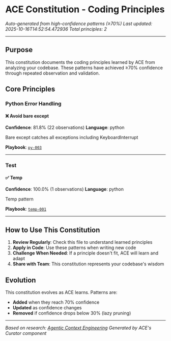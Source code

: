 # ACE Constitution - Coding Principles

*Auto-generated from high-confidence patterns (≥70%)*
*Last updated: 2025-10-16T14:52:54.472936*
*Total principles: 2*

---

## Purpose

This constitution documents the coding principles learned by ACE from analyzing your codebase. These patterns have achieved ≥70% confidence through repeated observation and validation.

## Core Principles

### Python Error Handling

#### ❌ Avoid bare except

**Confidence**: 81.8% (22 observations)
**Language**: python

Bare except catches all exceptions including KeyboardInterrupt

**Playbook**: [`py-003`](../playbooks/003-avoid-bare-except/spec.md)

---

### Test

#### ✅ Temp

**Confidence**: 100.0% (1 observations)
**Language**: python

Temp pattern

**Playbook**: [`temp-001`](../playbooks/001-temp/spec.md)

---

## How to Use This Constitution

1. **Review Regularly**: Check this file to understand learned principles
2. **Apply in Code**: Use these patterns when writing new code
3. **Challenge When Needed**: If a principle doesn't fit, ACE will learn and adapt
4. **Share with Team**: This constitution represents your codebase's wisdom

## Evolution

This constitution evolves as ACE learns. Patterns are:
- **Added** when they reach 70% confidence
- **Updated** as confidence changes
- **Removed** if confidence drops below 30% (lazy pruning)

---

*Based on research: [Agentic Context Engineering](https://arxiv.org/abs/2510.04618)*
*Generated by ACE's Curator component*

